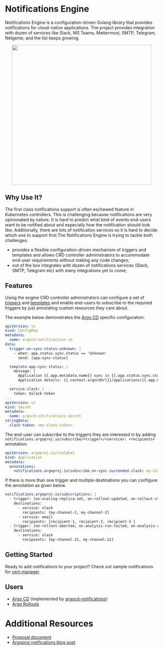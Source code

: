 # Notifications Engine

Notifications Engine is a configuration-driven Golang library that provides notifications for cloud-native applications.
The project provides integration with dozen of services like Slack, MS Teams, Mattermost, SMTP, Telegram, Netgenie, and the list keeps growing.

<p align="center">
<img width="460" src="https://user-images.githubusercontent.com/426437/115815221-70139a00-a3ab-11eb-8dc9-3e15f6b17804.png">
</p>

## Why Use It?

The first class notifications support is often eschewed feature in Kubernetes controllers. This is challenging because
notifications are very opinionated by nature. It is hard to predict what kind of events end-users want to be notified
about and especially how the notification should look like. Additionally, there are lots of notification services so it
is hard to decide which one to support first.The Notifications Engine is trying to tackle both challenges:

* provides a flexible configuration-driven mechanism of triggers and templates and allows CRD controller
  administrators to accommodate end-user requirements without making any code changes;
* out of the box integrates with dozen of notifications services (Slack, SMTP, Telegram etc) with many integrations yet to come;

## Features

Using the engine CRD controller administrators can configure a set of [triggers](./docs/triggers.md) and [templates](./docs/templates.md)
and enable end-users to subscribe to the required triggers by just annotating custom resources they care about.

The example below demonstrates the [Argo CD](https://github.com/argoproj/argo-cd) specific configuration:

```yaml
apiVersion: v1
kind: ConfigMap
metadata:
  name: argocd-notifications-cm
data:
  trigger.on-sync-status-unknown: |
    - when: app.status.sync.status == 'Unknown'
      send: [app-sync-status]

  template.app-sync-status: |
    message: |
      Application {{.app.metadata.name}} sync is {{.app.status.sync.status}}.
      Application details: {{.context.argocdUrl}}/applications/{{.app.metadata.name}}.

  service.slack: |
    token: $slack-token
---
apiVersion: v1
kind: Secret
metadata:
  name: argocd-notifications-secret
stringData:
  slack-token: <my-slack-token>
```

The end-user can subscribe to the triggers they are interested in by adding  `notifications.argoproj.io/subscribe/<trigger>/<service>: <recipients>` annotation:

```yaml
apiVersion: argoproj.io/v1alpha1
kind: Application
metadata:
  annotations:
    notifications.argoproj.io/subscribe.on-sync-succeeded.slack: my-channel1;my-channel2
```

If there is more than one trigger and multiple destinations you can configure the annotation as given below.

```yaml
notifications.argoproj.io/subscriptions: |
  - trigger: [on-scaling-replica-set, on-rollout-updated, on-rollout-step-completed]
    destinations:
      - service: slack
        recipients: [my-channel-1, my-channel-2]
      - service: email
        recipients: [recipient-1, recipient-2, recipient-3 ]
  - trigger: [on-rollout-aborted, on-analysis-run-failed, on-analysis-run-error]
    destinations:
      - service: slack
        recipients: [my-channel-21, my-channel-22]
```
## Getting Started

Ready to add notifications to your project? Check out sample notifications for [cert-manager](./examples/certmanager/README.md)

## Users

* [Argo CD](https://github.com/argoproj/argo-cd) (implemented by [argocd-notifications](https://github.com/argoproj-labs/argocd-notifications))
* [Argo Rollouts](https://github.com/argoproj/argo-rollouts)

# Additional Resources

* [Proposal document](https://docs.google.com/document/d/1nw0i7EAehNnjEkbpx-I3BVjfZvRgetUFUZby4iMUSWU/edit)
* [Argoproj notifications blog post](https://blog.argoproj.io/notifications-for-argo-bb7338231604)
